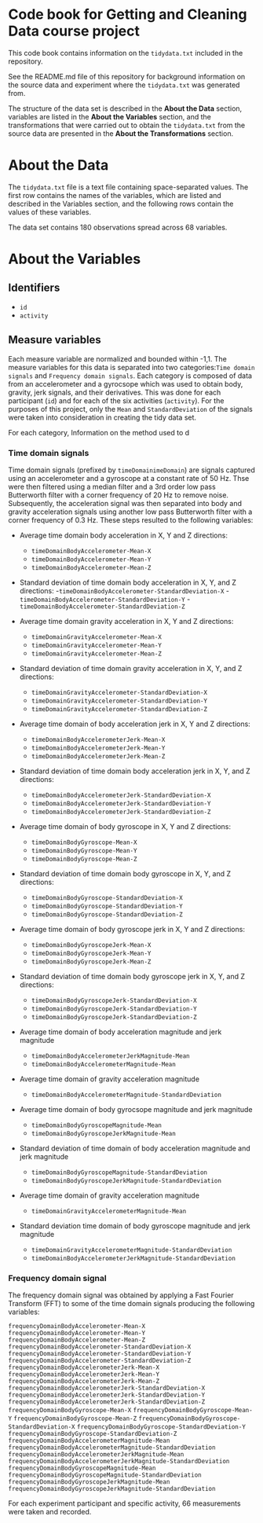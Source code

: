 # Code book for Getting and Cleaning Data course project
This code book contains information on the `tidydata.txt` included in the repository. 

See the README.md file of this repository for background information on the source data and experiment where the `tidydata.txt` was generated from. 

The structure of the data set is described in the **About the Data** section,  variables are listed in the **About the Variables** section, and the transformations that were carried out to obtain the `tidydata.txt` from the source data are presented in the **About the Transformations** section.

# About the Data

The `tidydata.txt` file is a text file containing space-separated values. The first row contains the names of the variables, which are listed and described in the Variables section, and the following rows contain the values of these variables. 

The data set contains 180 observations spread across 68 variables. 

# About the Variables 
## Identifiers
* `id`
* `activity`

## Measure variables

Each measure variable are normalized and bounded within -1,1. The measure variables for this data is separated into two categories:`Time domain signals` and `Frequency domain signals`. Each category is composed of data from an accelerometer and a gyrocsope which was used to obtain body, gravity, jerk signals, and their derivatives. This was done for each participant (`id`) and for each of the six activities (`activity`). For the purposes of this project, only the `Mean` and `StandardDeviation` of the signals were taken into consideration in creating the tidy data set. 


For each category,  Information on the method used to d

### Time domain signals

Time domain signals (prefixed by `timeDomainimeDomain`) are signals captured using an accelerometer and a gyroscope at a constant rate of 50 Hz. Thse were then filtered using a median filter and a 3rd order low pass Butterworth filter with a corner frequency of 20 Hz to remove noise. Subsequently, the acceleration signal was then separated into body and gravity acceleration signals using another low pass Butterworth filter with a corner frequency of 0.3 Hz. These steps resulted to the following variables:

* Average time domain body acceleration in X, Y and Z directions:
  - `timeDomainBodyAccelerometer-Mean-X`
  - `timeDomainBodyAccelerometer-Mean-Y`
  - `timeDomainBodyAccelerometer-Mean-Z`

* Standard deviation of time domain body acceleration in X, Y, and Z directions:
  -`timeDomainBodyAccelerometer-StandardDeviation-X`
  -`timeDomainBodyAccelerometer-StandardDeviation-Y`
  -`timeDomainBodyAccelerometer-StandardDeviation-Z`

* Average time domain gravity acceleration in X, Y and Z directions:
  - `timeDomainGravityAccelerometer-Mean-X`
  - `timeDomainGravityAccelerometer-Mean-Y`
  - `timeDomainGravityAccelerometer-Mean-Z`

* Standard deviation of time domain gravity acceleration in X, Y, and Z directions:
  - `timeDomainGravityAccelerometer-StandardDeviation-X`
  - `timeDomainGravityAccelerometer-StandardDeviation-Y`
  - `timeDomainGravityAccelerometer-StandardDeviation-Z`

* Average time domain of body acceleration jerk in X, Y and Z directions:
  - `timeDomainBodyAccelerometerJerk-Mean-X`
  - `timeDomainBodyAccelerometerJerk-Mean-Y`
  - `timeDomainBodyAccelerometerJerk-Mean-Z`

* Standard deviation of time domain body acceleration jerk in X, Y, and Z directions:
  - `timeDomainBodyAccelerometerJerk-StandardDeviation-X`
  - `timeDomainBodyAccelerometerJerk-StandardDeviation-Y`
  - `timeDomainBodyAccelerometerJerk-StandardDeviation-Z`

* Average time domain of body gyroscope in X, Y and Z directions:
  - `timeDomainBodyGyroscope-Mean-X`
  - `timeDomainBodyGyroscope-Mean-Y`
  - `timeDomainBodyGyroscope-Mean-Z`

* Standard deviation of time domain body gyroscope in X, Y, and Z directions:
  - `timeDomainBodyGyroscope-StandardDeviation-X`
  - `timeDomainBodyGyroscope-StandardDeviation-Y`
  - `timeDomainBodyGyroscope-StandardDeviation-Z`

* Average time domain of body gyroscope  jerk in X, Y and Z directions:
  - `timeDomainBodyGyroscopeJerk-Mean-X`
  - `timeDomainBodyGyroscopeJerk-Mean-Y`
  - `timeDomainBodyGyroscopeJerk-Mean-Z`

* Standard deviation of time domain body gyroscope jerk in X, Y, and Z directions:
  - `timeDomainBodyGyroscopeJerk-StandardDeviation-X`
  - `timeDomainBodyGyroscopeJerk-StandardDeviation-Y`
  - `timeDomainBodyGyroscopeJerk-StandardDeviation-Z`

* Average time domain of body acceleration magnitude and jerk magnitude

  - `timeDomainBodyAccelerometerJerkMagnitude-Mean`
  - `timeDomainBodyAccelerometerMagnitude-Mean`

* Average time domain of gravity acceleration magnitude 
  - `timeDomainBodyAccelerometerMagnitude-StandardDeviation`

* Average time domain of body gyrocsope magnitude and jerk magnitude
  - `timeDomainBodyGyroscopeMagnitude-Mean`
  - `timeDomainBodyGyroscopeJerkMagnitude-Mean`

* Standard deviation of time domain of body acceleration magnitude and jerk magnitude
  - `timeDomainBodyGyroscopeMagnitude-StandardDeviation`
  - `timeDomainBodyGyroscopeJerkMagnitude-StandardDeviation`

* Average time domain of gravity acceleration magnitude 
  - `timeDomainGravityAccelerometerMagnitude-Mean`

* Standard deviation time domain of body gyroscope magnitude and jerk magnitude
  - `timeDomainGravityAccelerometerMagnitude-StandardDeviation`
  - `timeDomainBodyAccelerometerJerkMagnitude-StandardDeviation`


### Frequency domain signal

The frequency domain signal was obtained by applying a Fast Fourier Transform (FFT) to some of the time domain signals producing the following variables:


`frequencyDomainBodyAccelerometer-Mean-X`
`frequencyDomainBodyAccelerometer-Mean-Y`
`frequencyDomainBodyAccelerometer-Mean-Z`
`frequencyDomainBodyAccelerometer-StandardDeviation-X`
`frequencyDomainBodyAccelerometer-StandardDeviation-Y`
`frequencyDomainBodyAccelerometer-StandardDeviation-Z`
`frequencyDomainBodyAccelerometerJerk-Mean-X`
`frequencyDomainBodyAccelerometerJerk-Mean-Y`
`frequencyDomainBodyAccelerometerJerk-Mean-Z`
`frequencyDomainBodyAccelerometerJerk-StandardDeviation-X`
`frequencyDomainBodyAccelerometerJerk-StandardDeviation-Y`
`frequencyDomainBodyAccelerometerJerk-StandardDeviation-Z`
`frequencyDomainBodyGyroscope-Mean-X`
`frequencyDomainBodyGyroscope-Mean-Y`
`frequencyDomainBodyGyroscope-Mean-Z`
`frequencyDomainBodyGyroscope-StandardDeviation-X`
`frequencyDomainBodyGyroscope-StandardDeviation-Y`
`frequencyDomainBodyGyroscope-StandardDeviation-Z`
`frequencyDomainBodyAccelerometerMagnitude-Mean`
`frequencyDomainBodyAccelerometerMagnitude-StandardDeviation`
`frequencyDomainBodyAccelerometerJerkMagnitude-Mean`
`frequencyDomainBodyAccelerometerJerkMagnitude-StandardDeviation`
`frequencyDomainBodyGyroscopeMagnitude-Mean`
`frequencyDomainBodyGyroscopeMagnitude-StandardDeviation`
`frequencyDomainBodyGyroscopeJerkMagnitude-Mean`
`frequencyDomainBodyGyroscopeJerkMagnitude-StandardDeviation`



For each experiment participant and specific activity, 66 measurements were taken and recorded. 



